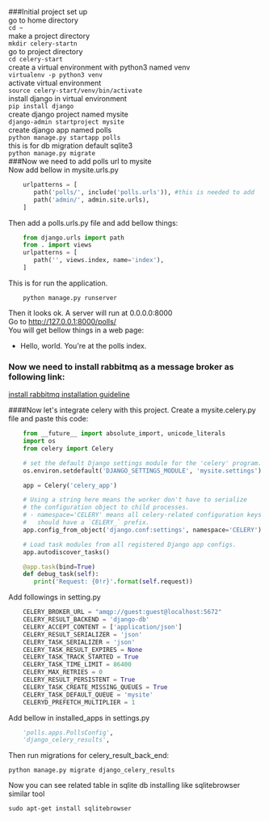 ###Initial project set up \
go to home directory \
```cd ~ ``` \
make a project directory \
```mkdir celery-startn ``` \
go to project directory \
```cd celery-start ``` \
create a virtual environment with python3 named venv \
``` virtualenv -p python3 venv ``` \
activate virtual environment \
``` source celery-start/venv/bin/activate ``` \
install django in virtual environment\
``` pip install django ``` \
create django project named mysite \
``` django-admin startproject mysite ``` \
create django app named polls \
``` python manage.py startapp polls ``` \
this is for db migration default sqlite3 \
``` python manage.py migrate ``` \
###Now we need to add polls url to mysite \
Now add bellow in mysite.urls.py
```python 
	urlpatterns = [
	   path('polls/', include('polls.urls')), #this is needed to add
	   path('admin/', admin.site.urls),
	]
```
Then add a polls.urls.py file and add bellow things:
```python
	from django.urls import path
	from . import views
	urlpatterns = [
	   path('', views.index, name='index'),
	]
```
This is for run the application.
```console
	python manage.py runserver 
```
Then it looks ok. A server will run at 0.0.0.0:8000 \
Go to http://127.0.0.1:8000/polls/ \
You will get bellow things in a web page: 
- Hello, world. You're at the polls index. 

### Now we need to install rabbitmq as a message broker as following link:
[install rabbitmq installation guideline](https://www.rabbitmq.com/install-debian.html)

####Now let's integrate celery with this project.
Create a mysite.celery.py file and paste this code:
```python
	from __future__ import absolute_import, unicode_literals
	import os
	from celery import Celery

	# set the default Django settings module for the 'celery' program.
	os.environ.setdefault('DJANGO_SETTINGS_MODULE', 'mysite.settings')

	app = Celery('celery_app')

	# Using a string here means the worker don't have to serialize
	# the configuration object to child processes.
	# - namespace='CELERY' means all celery-related configuration keys
	#   should have a `CELERY_` prefix.
	app.config_from_object('django.conf:settings', namespace='CELERY')

	# Load task modules from all registered Django app configs.
	app.autodiscover_tasks()

	@app.task(bind=True)
	def debug_task(self):
	   print('Request: {0!r}'.format(self.request))
```
Add followings in setting.py
```python
	CELERY_BROKER_URL = "amqp://guest:guest@localhost:5672"
	CELERY_RESULT_BACKEND = 'django-db'
	CELERY_ACCEPT_CONTENT = ['application/json']
	CELERY_RESULT_SERIALIZER = 'json'
	CELERY_TASK_SERIALIZER = 'json'
	CELERY_TASK_RESULT_EXPIRES = None
	CELERY_TASK_TRACK_STARTED = True
	CELERY_TASK_TIME_LIMIT = 86400
	CELERY_MAX_RETRIES = 0
	CELERY_RESULT_PERSISTENT = True
	CELERY_TASK_CREATE_MISSING_QUEUES = True
	CELERY_TASK_DEFAULT_QUEUE = 'mysite'
	CELERYD_PREFETCH_MULTIPLIER = 1
```
Add bellow in installed_apps in settings.py
```python
	'polls.apps.PollsConfig',
	'django_celery_results',
```
Then run migrations for celery_result_back_end:
```console
python manage.py migrate django_celery_results
```
Now you can see related table in sqlite db installing like  sqlitebrowser similar tool
```console
sudo apt-get install sqlitebrowser
```

